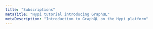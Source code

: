 ```yaml
---
title: "Subscriptions"
metaTitle: "Hypi tutorial introducing GraphQL"
metaDescription: "Introduction to GraphQL on the Hypi platform"
---
```

